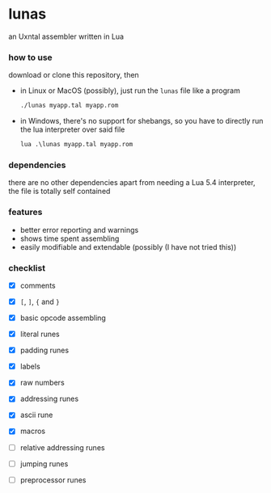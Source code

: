 # lunas
an Uxntal assembler written in Lua

### how to use
download or clone this repository, then
- in Linux or MacOS (possibly), just run the `lunas` file like a program
  ```sh
  ./lunas myapp.tal myapp.rom
  ```
- in Windows, there's no support for shebangs, so you have to directly run the lua interpreter over said file
  ```bat
  lua .\lunas myapp.tal myapp.rom
  ```

### dependencies
there are no other dependencies apart from needing a Lua 5.4 interpreter, the file is totally self contained

### features
- better error reporting and warnings
- shows time spent assembling
- easily modifiable and extendable (possibly (I have not tried this))

### checklist
- [x] comments
- [x] `[`, `]`, `{` and `}` 
- [x] basic opcode assembling
- [x] literal runes
- [x] padding runes
- [x] labels
- [x] raw numbers
- [x] addressing runes
- [x] ascii rune
- [x] macros
- [ ] relative addressing runes
- [ ] jumping runes
- [ ] preprocessor runes

